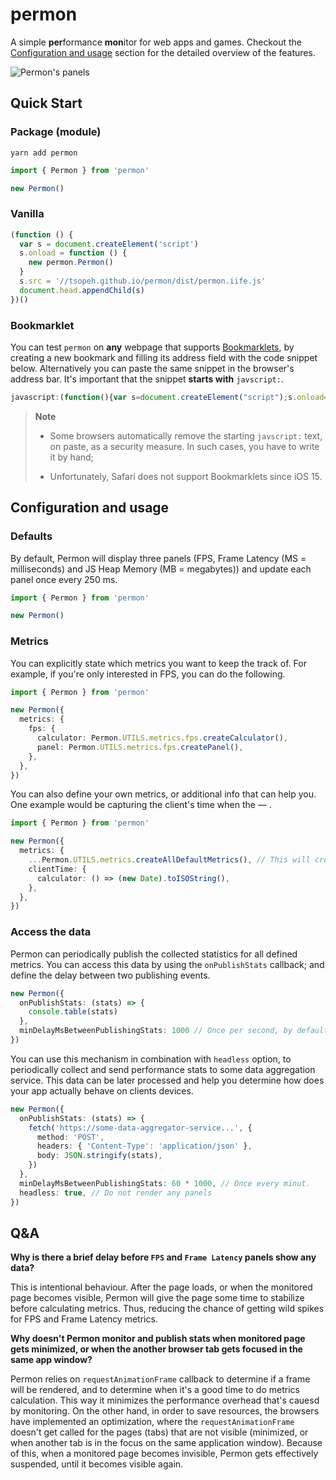 # permon

A simple **per**formance **mon**itor for web apps and games. Checkout the [Configuration and usage](#configuration-and-usage) section for the detailed overview of the features.

![Permon's panels](https://i.imgur.com/iVP4rC2.png)

## Quick Start

### Package (module)

```console
yarn add permon
```

```typescript
import { Permon } from 'permon'

new Permon()
```

### Vanilla

```javascript
(function () {
  var s = document.createElement('script')
  s.onload = function () {
    new permon.Permon()
  }
  s.src = '//tsopeh.github.io/permon/dist/permon.iife.js'
  document.head.appendChild(s)
})()
```

### Bookmarklet

You can test `permon` on **any** webpage that supports [Bookmarklets](https://en.wikipedia.org/wiki/Bookmarklet), by creating a new bookmark and filling its address field with the code snippet below. Alternatively you can paste the same snippet in the browser's address bar. It's important that the snippet **starts with** `javscript:`.

```javascript
javascript:(function(){var s=document.createElement("script");s.onload=function(){new permon.Permon({onPublishStats:e=>{console.table(e)}})},s.src="//tsopeh.github.io/permon/dist/permon.iife.js",document.head.appendChild(s)})();
```

> **Note**
> * Some browsers automatically remove the starting `javscript:` text, on paste, as a security measure. In such cases, you have to write it by hand;
> 
> * Unfortunately, Safari does not support Bookmarklets since iOS 15.

## Configuration and usage

### Defaults

By default, Permon will display three panels (FPS, Frame Latency (MS = milliseconds) and JS Heap Memory (MB = megabytes)) and update each panel once every 250 ms.

```typescript
import { Permon } from 'permon'

new Permon()
```

### Metrics

You can explicitly state which metrics you want to keep the track of. For example, if you're only interested in FPS, you can do the following.

```typescript
import { Permon } from 'permon'

new Permon({
  metrics: {
    fps: {
      calculator: Permon.UTILS.metrics.fps.createCalculator(),
      panel: Permon.UTILS.metrics.fps.createPanel(),
    },
  },
})
```

You can also define your own metrics, or additional info that can help you. One example would be capturing the client's time when the  — .

```typescript
import { Permon } from 'permon'

new Permon({
  metrics: {
    ...Permon.UTILS.metrics.createAllDefaultMetrics(), // This will create all the default metrics.
    clientTime: {
      calculator: () => (new Date).toISOString(),
    },
  },
})
```

### Access the data

Permon can periodically publish the collected statistics for all defined metrics. You can access this data by using the `onPublishStats` callback; and define the delay between two publishing events.

```typescript
new Permon({
  onPublishStats: (stats) => {
    console.table(stats)
  },
  minDelayMsBetweenPublishingStats: 1000 // Once per second, by default. Setting this option to `0` can be interpreted as "As fast as possible".
})
```

You can use this mechanism in combination with `headless` option, to periodically collect and send performance stats to some data aggregation service. This data can be later processed and help you determine how does your app actually behave on clients devices.

```typescript
new Permon({
  onPublishStats: (stats) => {
    fetch('https://some-data-aggregator-service...', {
      method: 'POST',
      headers: { 'Content-Type': 'application/json' },
      body: JSON.stringify(stats),
    })
  },
  minDelayMsBetweenPublishingStats: 60 * 1000, // Once every minut.
  headless: true, // Do not render any panels
})
```

## Q&A

**Why is there a brief delay before `FPS` and `Frame Latency` panels show any data?**

This is intentional behaviour. After the page loads, or when the monitored page becomes visible, Permon will give the page some time to stabilize before calculating metrics. Thus, reducing the chance of getting wild spikes for FPS and Frame Latency metrics.

**Why doesn't Permon monitor and publish stats when monitored page gets minimized, or when the another browser tab gets focused in the same app window?**

Permon relies on `requestAnimationFrame` callback to determine if a frame will be rendered, and to determine when it's a good time to do metrics calculation. This way it minimizes the performance overhead that's cauesd by monitoring. On the other hand, in order to save resources, the browsers have implemented an optimization, where the `requestAnimationFrame` doesn't get called for the pages (tabs) that are not visible (minimized, or when another tab is in the focus on the same application window). Because of this, when a monitored page becomes invisible, Permon gets effectively suspended, until it becomes visible again.
